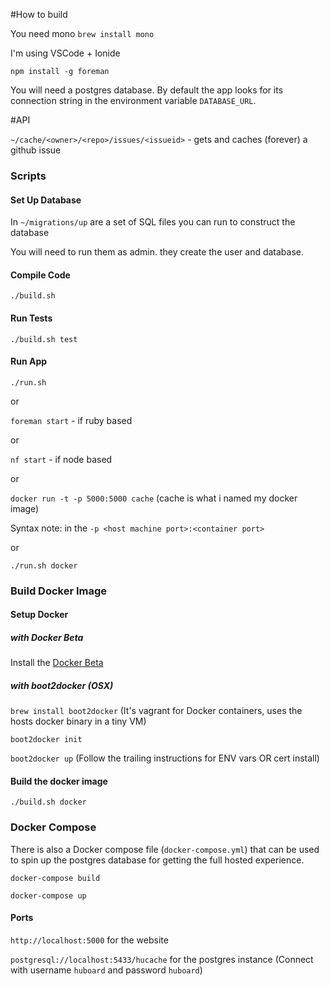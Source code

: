 #How to build

You need mono `brew install mono`

I'm using VSCode + Ionide

```
npm install -g foreman
```

You will need a postgres database. By default the app looks for its connection string
in the environment variable `DATABASE_URL`.

#API

`~/cache/<owner>/<repo>/issues/<issueid>` - gets and caches (forever) a github issue

### Scripts

#### Set Up Database

In `~/migrations/up` are a set of SQL files you can run to construct the database

You will need to run them as admin. they create the user and database.

#### Compile Code

`./build.sh`

#### Run Tests
`./build.sh test`

#### Run App
`./run.sh`

or

`foreman start` - if ruby based

or

`nf start` - if node based

or

`docker run -t -p 5000:5000 cache` (cache is what i named my docker image)

Syntax note: in the `-p <host machine port>:<container port>`

or

`./run.sh docker`

### Build Docker Image

#### Setup Docker

##### with Docker Beta

Install the [Docker Beta](https://beta.docker.com/)

##### with boot2docker (OSX)

`brew install boot2docker` (It's vagrant for Docker containers, uses the hosts docker binary in a tiny VM)

`boot2docker init`

`boot2docker up` (Follow the trailing instructions for ENV vars OR cert install)

#### Build the docker image
`./build.sh docker`

### Docker Compose

There is also a Docker compose file (`docker-compose.yml`) that can be used to spin up
the postgres database for getting the full hosted experience.

`docker-compose build`

`docker-compose up`

#### Ports

`http://localhost:5000` for the website

`postgresql://localhost:5433/hucache` for the postgres instance (Connect with username `huboard` and password `huboard`)

